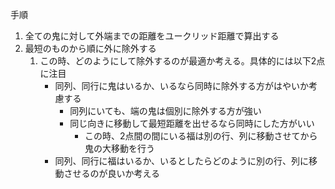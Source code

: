 手順

1. 全ての鬼に対して外端までの距離をユークリッド距離で算出する
2. 最短のものから順に外に除外する
   1. この時、どのようにして除外するのが最適か考える。具体的には以下2点に注目
      - 同列、同行に鬼はいるか、いるなら同時に除外する方がはやいか考慮する
        - 同列にいても、端の鬼は個別に除外する方が強い
        - 同じ向きに移動して最短距離を出せるなら同時にした方がいい
          - この時、2点間の間にいる福は別の行、列に移動させてから鬼の大移動を行う
      - 同列、同行に福はいるか、いるとしたらどのように別の行、列に移動させるのが良いか考える